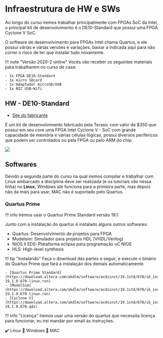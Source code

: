 # Infraestrutura de HW e SWs

Ao longo do curso iremos trabalhar principalmente com FPGAs SoC da Intel, o principal kit de desenvolvimento é o DE10-Standard que possui uma FPGA Cyclone V SoC.

O software de desenvolvimento para FPGAs Intel chama Quartus, e ele possui várias e várias versões e variações, baixar a indicada aqui para não correr o risco de ter que instalar tudo novamente.


!!! note "Versão 2020-2 online"
    Vocês vão receber os seguintes materiais para trabalharem no curso de casa:
    
    - 1x FPGA DE10-Standard
    - 1x micro SDcard
    - 1x Adaptador microSD/USB
    - 1x NIC USB-Wifi

## HW - DE10-Standard

- [Site do fabricante](https://www.terasic.com.tw/cgi-bin/page/archive.pl?Language=English&CategoryNo=205&No=1081&PartNo=2)

É um kit de desenvolvimento fabricado pela Terasic com valor de $350 que possui em seu core uma FPGA Intel Cyclone V - SoC com grande capacidade de memória e várias células lógicas, possui diversos periféricos que podem ser controlados ou pela FPGA ou pelo ARM do chip.

![](https://img11.shop-pro.jp/PA01053/865/etc/DE10-Standard_Front.jpg?cmsp_timestamp=20170421200223)

## Softwares

Devido a segunda parte do curso na qual iremos compilar e trabalhar com Linux embarcado a disciplina deve ser realizada (e os tutoriais vão nessa linha) no **Linux**, Windows até funciona para a primeira parte, mas depois não da mais para usar, MAC não é suportado pelo Quartus.

### Quartus Prime

!!! info
    Iremos usar o Quartus Prime Standard versão 19.1.

Junto com a instalação do quartus é instalado alguns outros softwares:

- Quartus: Desenvolvimento de projetos para FPGA
- Modelsim: Simulador para projetos HDL (VHDL/Verilog)
- NIOS II EDS: Plataforma eclipse para programação uC NIOS
- HLS: High-level synthesis 

!!! tip "Instalando"
    Faça o download das partes a seguir, e execute o binário do Quartus Prime que fará a instalação dos demais automaticamente.

    - [Quartus Prime Standard](https://download.altera.com/akdlm/software/acdsinst/19.1std/670/ib_installers/QuartusSetup-19.1.0.670-linux.run)
    - [ModelSim](https://download.altera.com/akdlm/software/acdsinst/19.1std/670/ib_installers/ModelSimSetup-19.1.0.670-linux.run)
    - [Cyclone V](https://download.altera.com/akdlm/software/acdsinst/19.1std/670/ib_installers/cyclonev-19.1.0.670.qdz)

!!! info "Licença"
    Iremos usar uma versão do quartus que necessita licença para funcionar, eu irei mandar por email as instruções.

:heavy_check_mark: Linux
:no_entry_sign:  Windows
:no_entry_sign: MAC
